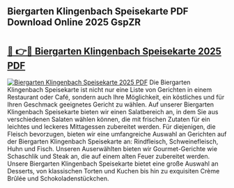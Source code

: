 ## Biergarten Klingenbach Speisekarte PDF Download Online 2025 GspZR

# <h2><a href="http://gc6tht.nevu.top/?p=Biergarten+Klingenbach+Speisekarte">🔗 👉🔴 Biergarten Klingenbach Speisekarte 2025 PDF</a></h2>

[![Biergarten Klingenbach Speisekarte 2025 PDF](https://i.imgur.com/dBaPXMq.png)](http://gc6tht.nevu.top/?p=Biergarten+Klingenbach+Speisekarte)
Die Biergarten Klingenbach Speisekarte ist nicht nur eine Liste von Gerichten in einem Restaurant oder Café, sondern auch Ihre Möglichkeit, ein köstliches und für Ihren Geschmack geeignetes Gericht zu wählen. Auf unserer Biergarten Klingenbach Speisekarte bieten wir einen Salatbereich an, in dem Sie aus verschiedenen Salaten wählen können, die mit frischen Zutaten für ein leichtes und leckeres Mittagessen zubereitet werden. Für diejenigen, die Fleisch bevorzugen, bieten wir eine umfangreiche Auswahl an Gerichten auf der Biergarten Klingenbach Speisekarte an: Rindfleisch, Schweinefleisch, Huhn und Fisch. Unseren Auserwählten bieten wir Gourmet-Gerichte wie Schaschlik und Steak an, die auf einem alten Feuer zubereitet werden. Unsere Biergarten Klingenbach Speisekarte bietet eine große Auswahl an Desserts, von klassischen Torten und Kuchen bis hin zu exquisiten Crème Brûlée und Schokoladenstückchen.
